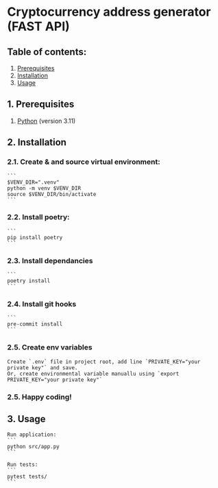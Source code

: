 # Cryptocurrency address generator (FAST API)
## Table of contents:
1. [Prerequisites](#prereqs)
2. [Installation](#install)
3. [Usage](#usage)


## 1. Prerequisites <a name="prereqs"/>
1. [Python](https://www.python.org/) (version 3.11)


## 2. Installation <a name="setup"/>
### 2.1. Create & and source virtual environment:
    ```
    $VENV_DIR=".venv"
    python -m venv $VENV_DIR
    source $VENV_DIR/bin/activate
    ```

### 2.2. Install poetry:
    ```
    pip install poetry
    ```

### 2.3. Install dependancies
    ```
    poetry install
    ```

### 2.4. Install git hooks
    ```
    pre-commit install
    ```

### 2.5. Create env variables
    Create `.env` file in project root, add line `PRIVATE_KEY="your private key"` and save.
    Or, create environmental variable manuallu using `export PRIVATE_KEY="your private key"`

### 2.5. Happy coding!


## 3. Usage <a name="usage"/>
    Run application:
    ```
    python src/app.py
    ```

    Run tests:
    ```
    pytest tests/
    ```
